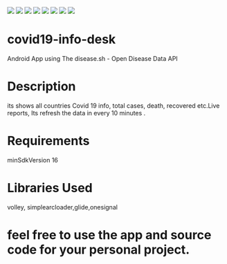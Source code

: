![](image/Screenshot_1608477247.png)
![](image/Screenshot_1608477266.png)
![](image/Screenshot_1608477273.png)
![](image/Screenshot_1608477284.png)
![](image/Screenshot_1608477292.png)
![](image/Screenshot_1608477304.png)
![](image/Screenshot_1608477343.png)
![](image/Screenshot_1608477345.png)

# covid19-info-desk
Android App using The disease.sh - Open Disease Data API

# Description
its shows all countries Covid 19 info, total cases, death, recovered etc.Live reports, Its refresh the data in every 10 minutes . 

# Requirements
minSdkVersion 16

# Libraries Used
volley, simplearcloader,glide,onesignal

# feel free to use the app and source code for your personal project.
